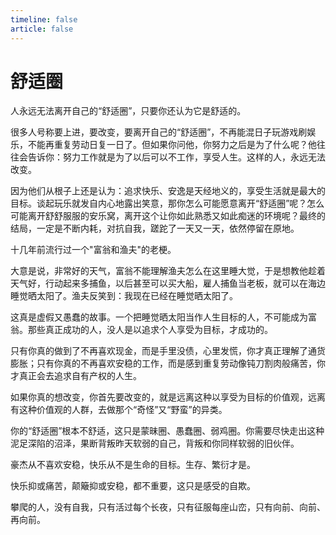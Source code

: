 ```yaml
---
timeline: false
article: false
---
```


# 舒适圈

人永远无法离开自己的“舒适圈”，只要你还认为它是舒适的。

很多人号称要上进，要改变，要离开自己的“舒适圈”，不再能混日子玩游戏刷娱乐，不能再重复劳动日复一日了。但如果你问他，你努力之后是为了什么呢？他往往会告诉你：努力工作就是为了以后可以不工作，享受人生。这样的人，永远无法改变。

因为他们从根子上还是认为：追求快乐、安逸是天经地义的，享受生活就是最大的目标。谈起玩乐就发自内心地露出笑意，那你怎么可能愿意离开“舒适圈”呢？怎么可能离开舒舒服服的安乐窝，离开这个让你如此熟悉又如此痴迷的环境呢？最终的结局，一定是不断内耗，对抗自我，蹉跎了一天又一天，依然停留在原地。

十几年前流行过一个"富翁和渔夫"的老梗。

大意是说，非常好的天气，富翁不能理解渔夫怎么在这里睡大觉，于是想教他趁着天气好，行动起来多捕鱼，以后甚至可以买大船，雇人捕鱼当老板，就可以在海边睡觉晒太阳了。渔夫反笑到：我现在已经在睡觉晒太阳了。

这真是虚假又愚蠢的故事。一个把睡觉晒太阳当作人生目标的人，不可能成为富翁。那些真正成功的人，没人是以追求个人享受为目标，才成功的。

只有你真的做到了不再喜欢现金，而是手里没债，心里发慌，你才真正理解了通货膨胀；只有你真的不再喜欢安稳的工作，而是感到重复劳动像钝刀割肉般痛苦，你才真正会去追求自有产权的人生。

如果你真的想改变，你首先要改变的，就是远离这种以享受为目标的价值观，远离有这种价值观的人群，去做那个“奇怪”又“野蛮”的异类。

你的“舒适圈”根本不舒适，这只是蒙昧圈、愚蠢圈、弱鸡圈。你需要尽快走出这种泥足深陷的沼泽，果断背叛昨天软弱的自己，背叛和你同样软弱的旧伙伴。

豪杰从不喜欢安稳，快乐从不是生命的目标。生存、繁衍才是。

快乐抑或痛苦，颠簸抑或安稳，都不重要，这只是感受的自欺。

攀爬的人，没有自我，只有活过每个长夜，只有征服每座山峦，只有向前、向前、再向前。